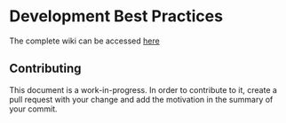 # Development Best Practices

The complete wiki can be accessed [here](https://github.com/trein/dev-best-practices/wiki)

## Contributing
This document is a work-in-progress. In order to contribute to it, create a pull request with your change and add the motivation in the summary of your commit.
